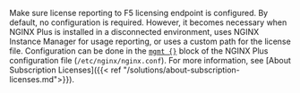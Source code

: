 ---
---

Make sure license reporting to F5 licensing endpoint is configured. By default, no configuration is required. However, it becomes necessary when NGINX Plus is installed in a disconnected environment, uses NGINX Instance Manager for usage reporting, or uses a custom path for the license file. Configuration can be done in the [`mgmt {}`](https://nginx.org/en/docs/ngx_mgmt_module.html) block of the NGINX Plus configuration file (`/etc/nginx/nginx.conf`). For more information, see [About Subscription Licenses]({{< ref "/solutions/about-subscription-licenses.md">}}).
